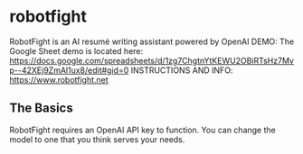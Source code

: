 # robotfight
RobotFight is an AI resumé writing assistant powered by OpenAI
DEMO: The Google Sheet demo is located here: https://docs.google.com/spreadsheets/d/1zg7ChgtnYtKEWU2OBiRTsHz7Mvp--42XEj9ZmAl1ux8/edit#gid=0
INSTRUCTIONS AND INFO: https://www.robotfight.net

## The Basics
RobotFight requires an OpenAI API key to function. You can change the model to one that you think serves your needs. 
